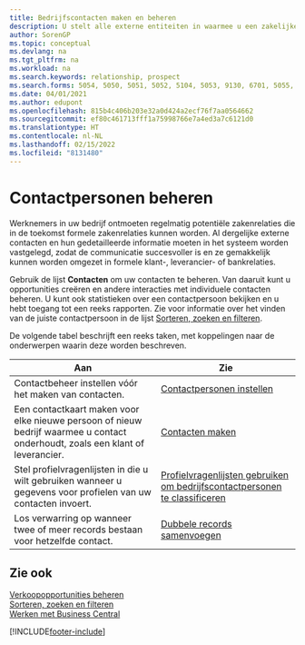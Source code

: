 ```yaml
---
title: Bedrijfscontacten maken en beheren
description: U stelt alle externe entiteiten in waarmee u een zakelijke relatie hebt (zoals prospects, klanten, leveranciers en consultants) als contacten.
author: SorenGP
ms.topic: conceptual
ms.devlang: na
ms.tgt_pltfrm: na
ms.workload: na
ms.search.keywords: relationship, prospect
ms.search.forms: 5054, 5050, 5051, 5052, 5104, 5053, 9130, 6701, 5055, 1604
ms.date: 04/01/2021
ms.author: edupont
ms.openlocfilehash: 815b4c406b203e32a0d424a2ecf76f7aa0564662
ms.sourcegitcommit: ef80c461713fff1a75998766e7a4ed3a7c6121d0
ms.translationtype: HT
ms.contentlocale: nl-NL
ms.lasthandoff: 02/15/2022
ms.locfileid: "8131480"
---
```

# <a name="managing-contacts"></a>Contactpersonen beheren

Werknemers in uw bedrijf ontmoeten regelmatig potentiële zakenrelaties die in de toekomst formele zakenrelaties kunnen worden. Al dergelijke externe contacten en hun gedetailleerde informatie moeten in het systeem worden vastgelegd, zodat de communicatie succesvoller is en ze gemakkelijk kunnen worden omgezet in formele klant-, leverancier- of bankrelaties.

Gebruik de lijst **Contacten** om uw contacten te beheren. Van daaruit kunt u opportunities creëren en andere interacties met individuele contacten beheren. U kunt ook statistieken over een contactpersoon bekijken en u hebt toegang tot een reeks rapporten. Zie voor informatie over het vinden van de juiste contactpersoon in de lijst [Sorteren, zoeken en filteren](ui-enter-criteria-filters.md).  

De volgende tabel beschrijft een reeks taken, met koppelingen naar de onderwerpen waarin deze worden beschreven.

| Aan | Zie |
| --- | --- |
| Contactbeheer instellen vóór het maken van contacten. |[Contactpersonen instellen](marketing-setup-contacts.md) |
| Een contactkaart maken voor elke nieuwe persoon of nieuw bedrijf waarmee u contact onderhoudt, zoals een klant of leverancier. |[Contacten maken](marketing-create-contact-companies.md) |
|Stel profielvragenlijsten in die u wilt gebruiken wanneer u gegevens voor profielen van uw contacten invoert.|[Profielvragenlijsten gebruiken om bedrijfscontactpersonen te classificeren](marketing-create-contact-profile-questionnaire.md)|
|Los verwarring op wanneer twee of meer records bestaan voor hetzelfde contact.|[Dubbele records samenvoegen](sales-how-merge-duplicate-records.md)|

## <a name="see-also"></a>Zie ook

[Verkoopopportunities beheren](marketing-manage-sales-opportunities.md)  
[Sorteren, zoeken en filteren](ui-enter-criteria-filters.md)  
[Werken met Business Central](ui-work-product.md)  


[!INCLUDE[footer-include](includes/footer-banner.md)]